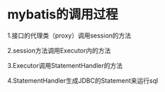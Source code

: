 # mybatis的调用过程

1.接口的代理类（proxy）调用session的方法

2.session方法调用Executor内的方法

3.Executor调用StatementHandler的方法

4.StatementHandler生成JDBC的Statement来运行sql
